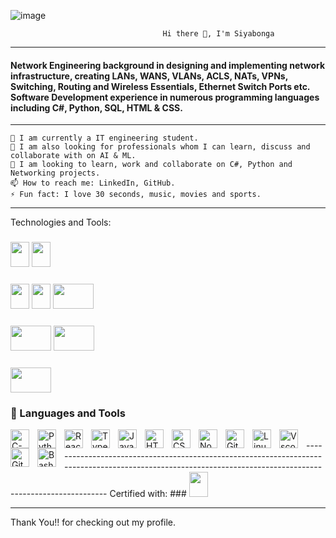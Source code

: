 ![image](https://user-images.githubusercontent.com/93841996/163573892-303cbed6-3755-4c56-9303-2ee3d529ea98.png)

                                      Hi there 👋, I'm Siyabonga
------------------------------------------------------------------------------------------------------------------------------------------------------------
#### Network Engineering background in designing and implementing network infrastructure, creating LANs, WANS, VLANs, ACLS, NATs, VPNs, Switching, Routing and    Wireless Essentials, Ethernet Switch Ports etc. Software Development experience in numerous programming languages including C#, Python, SQL, HTML & CSS.
------------------------------------------------------------------------------------------------------------------------------------------------------------
    🔭 I am currently a IT engineering student.
    🌱 I am also looking for professionals whom I can learn, discuss and collaborate with on AI & ML.
    👯 I am looking to learn, work and collaborate on C#, Python and Networking projects.
    📫 How to reach me: LinkedIn, GitHub.
    ⚡ Fun fact: I love 30 seconds, music, movies and sports.
------------------------------------------------------------------------------------------------------------------------------------------------------------
Technologies and Tools:

### <img src="https://user-images.githubusercontent.com/93841996/163575169-ac75f8eb-7d9a-4baf-a044-18249fac7649.png" width="30" height="40">  <img src="https://user-images.githubusercontent.com/93841996/163576566-07450780-2332-416d-bb65-843abbecca20.png" width="30" height="40">
### <img src="https://user-images.githubusercontent.com/93841996/163576922-73df4bef-287c-4cf2-81da-c54d687d53b5.png" width="30" height="40">  <img src="https://user-images.githubusercontent.com/93841996/163586528-6b401e15-2cff-43d9-ad9e-7fced41f8594.png" width="30" height="40">   <img src="https://user-images.githubusercontent.com/93841996/163589273-679500c2-9fe4-46cf-819c-79de544281e4.png" width="65" height="40">
### <img src="https://user-images.githubusercontent.com/93841996/163587930-ace82fcf-394a-43a5-ba7f-d3bfd657e0dc.png" width="65" height="40">  <img src="https://user-images.githubusercontent.com/93841996/163587969-bfa4d382-a786-48ed-8f01-e45d6657a811.png" width="65" height="40">
### <img src="https://user-images.githubusercontent.com/93841996/163588018-413d621c-9dfc-477a-a023-abfbdc806b56.png" width="65" height="40">
### 🧰 Languages and Tools

<img align="left" alt="C-sharp" width="30px" style="padding-right:10px;" src="https://cdn.jsdelivr.net/gh/devicons/devicon/icons/csharp/csharp-line.svg"/>
<img align="left" alt="Python" width="30px" style="padding-right:10px;" src="https://cdn.jsdelivr.net/gh/devicons/devicon/icons/python/python-plain.svg" />
<img align="left" alt="React" width="30px" style="padding-right:10px;" src="https://cdn.jsdelivr.net/gh/devicons/devicon/icons/react/react-original.svg" />
<img align="left" alt="TypeScript" width="30px" style="padding-right:10px;" src="https://cdn.jsdelivr.net/gh/devicons/devicon/icons/typescript/typescript-plain.svg" />
<img align="left" alt="JavaScript" width="30px" style="padding-right:10px;" src="https://cdn.jsdelivr.net/gh/devicons/devicon/icons/javascript/javascript-plain.svg" />
<img align="left" alt="HTML" width="30px" style="padding-right:10px;" src="https://cdn.jsdelivr.net/gh/devicons/devicon/icons/html5/html5-plain.svg" />
<img align="left" alt="CSS" width="30px" style="padding-right:10px;" src="https://cdn.jsdelivr.net/gh/devicons/devicon/icons/css3/css3-plain.svg" />
<img align="left" alt="NodeJS" width="30px" style="padding-right:10px;" src="https://cdn.jsdelivr.net/gh/devicons/devicon/icons/nodejs/nodejs-original.svg" />
<img align="left" alt="Git" width="30px" style="padding-right:10px;" src="https://cdn.jsdelivr.net/gh/devicons/devicon/icons/git/git-original.svg" />
<img align="left" alt="Linux" width="30px" style="padding-right:10px;" src="https://cdn.jsdelivr.net/gh/devicons/devicon/icons/linux/linux-original.svg" />

<img align="left" alt="Vscode" width="30px" style="padding-right:10px;" src="https://cdn.jsdelivr.net/gh/devicons/devicon/icons/vscode/vscode-original-wordmark.svg" />
<img align="left" alt="GitHub" width="30px" style="padding-right:10px;" src="https://cdn.jsdelivr.net/gh/devicons/devicon/icons/github/github-original.svg" />
<img align="left" alt="Bash" width="30px" style="padding-right:10px;" src="https://cdn.jsdelivr.net/gh/devicons/devicon/icons/bash/bash-original.svg" />
<br />
------------------------------------------------------------------------------------------------------------------------------------------------------------
Certified with:
### <img src="https://user-images.githubusercontent.com/93841996/163575039-e3dac455-9822-4203-82cb-321cd59be657.png" width="30" height="40">


------------------------------------------------------------------------------------------------------------------------------------------------------------
Thank You!! for checking out my profile.


